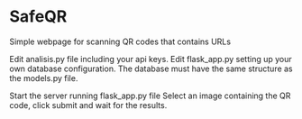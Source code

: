 # SafeQR
Simple webpage for scanning QR codes that contains URLs

Edit analisis.py file including your api keys. 
Edit flask_app.py setting up your own database configuration. The database must have the same structure as the models.py file. 

Start the server running flask_app.py file
Select an image containing the QR code, click submit and wait for the results.

